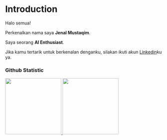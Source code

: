 # Introduction
Halo semua! 

Perkenalkan nama saya **Jenal Mustaqim**.<br>

Saya seorang **AI Enthusiast**.<br>

Jika kamu tertarik untuk berkenalan denganku, silakan ikuti akun [Linkedin](https://www.linkedin.com/in/jenal-mustaqim-31b560288)ku ya.

### Github Statistic
<p align="left">
<a href="https://github.com/Jenal4">
  <img height="180em" src="https://github-readme-stats-eight-theta.vercel.app/api?username=Jenal4&show_icons=true&theme=algolia&include_all_commits=true&count_private=true"/>
  <img height="180em" src="https://github-readme-stats-eight-theta.vercel.app/api/top-langs/?username=Jenal4&layout=compact&theme=algolia"/>
</a>
</p>
